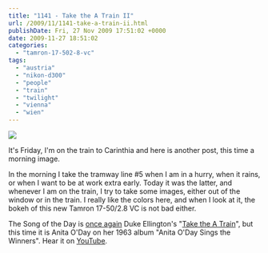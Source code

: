 ```yaml
---
title: "1141 - Take the A Train II"
url: /2009/11/1141-take-a-train-ii.html
publishDate: Fri, 27 Nov 2009 17:51:02 +0000
date: 2009-11-27 18:51:02
categories: 
  - "tamron-17-502-8-vc"
tags: 
  - "austria"
  - "nikon-d300"
  - "people"
  - "train"
  - "twilight"
  - "vienna"
  - "wien"
---
```

<a target="_blank" href="https://d25zfm9zpd7gm5.cloudfront.net/1200x1200/2009/20091127_074243_ps.jpg"><img src="https://d25zfm9zpd7gm5.cloudfront.net/0600x0600/2009/20091127_074243_ps.jpg" /></a>

It's Friday, I'm on the train to Carinthia and here is another post, this time a morning image.

 In the morning I take the tramway line #5 when I am in a hurry, when it rains, or when I want to be at work extra early. Today it was the latter, and whenever I am on the train, I try to take some images, either out of the window or in the train. I really like the colors here, and when I look at it, the bokeh of this new Tamron 17-50/2.8 VC is not bad either.

The Song of the Day is <a target="_blank" href="/2009/08/1028-take-a-train.html">once again</a> Duke Ellington's "<a target="_blank" href="http://www.lyricsmode.com/lyrics/e/ella_fitzgerald/take_the_a_train.html">Take the A Train</a>", but this time it is Anita O'Day on her 1963 album "Anita O'Day Sings the Winners". Hear it on <a target="_blank" href="http://www.youtube.com/watch?v=QxG4UD208jI">YouTube</a>.

